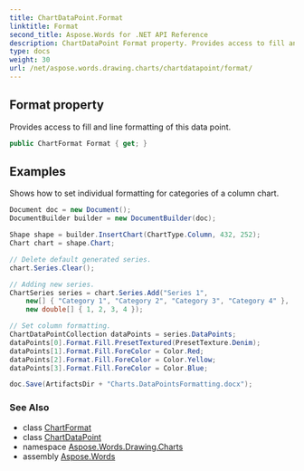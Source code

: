 ```yaml
---
title: ChartDataPoint.Format
linktitle: Format
second_title: Aspose.Words for .NET API Reference
description: ChartDataPoint Format property. Provides access to fill and line formatting of this data point in C#.
type: docs
weight: 30
url: /net/aspose.words.drawing.charts/chartdatapoint/format/
---
```

## Format property

Provides access to fill and line formatting of this data point.

```csharp
public ChartFormat Format { get; }
```

## Examples

Shows how to set individual formatting for categories of a column chart.

```csharp
Document doc = new Document();
DocumentBuilder builder = new DocumentBuilder(doc);

Shape shape = builder.InsertChart(ChartType.Column, 432, 252);
Chart chart = shape.Chart;

// Delete default generated series.
chart.Series.Clear();

// Adding new series.
ChartSeries series = chart.Series.Add("Series 1",
    new[] { "Category 1", "Category 2", "Category 3", "Category 4" },
    new double[] { 1, 2, 3, 4 });

// Set column formatting.
ChartDataPointCollection dataPoints = series.DataPoints;
dataPoints[0].Format.Fill.PresetTextured(PresetTexture.Denim);
dataPoints[1].Format.Fill.ForeColor = Color.Red;
dataPoints[2].Format.Fill.ForeColor = Color.Yellow;
dataPoints[3].Format.Fill.ForeColor = Color.Blue;

doc.Save(ArtifactsDir + "Charts.DataPointsFormatting.docx");
```

### See Also

* class [ChartFormat](../../chartformat/)
* class [ChartDataPoint](../)
* namespace [Aspose.Words.Drawing.Charts](../../chartdatapoint/)
* assembly [Aspose.Words](../../../)
